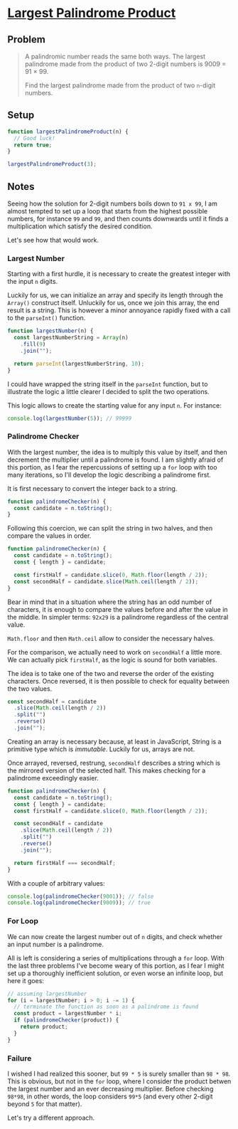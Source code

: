 # [Largest Palindrome Product](https://www.freecodecamp.org/learn/coding-interview-prep/project-euler/problem-4-largest-palindrome-product)

## Problem

> A palindromic number reads the same both ways. The largest palindrome made from the product of two 2-digit numbers is 9009 = 91 × 99.
>
> Find the largest palindrome made from the product of two `n`-digit numbers.

## Setup

```js
function largestPalindromeProduct(n) {
  // Good luck!
  return true;
}

largestPalindromeProduct(3);
```

## Notes

Seeing how the solution for 2-digit numbers boils down to `91 x 99`, I am almost tempted to set up a loop that starts from the highest possible numbers, for instance `99` and `99`, and then counts downwards until it finds a multiplication which satisfy the desired condition.

Let's see how that would work.

### Largest Number

Starting with a first hurdle, it is necessary to create the greatest integer with the input `n` digits.

Luckily for us, we can initialize an array and specify its length through the `Array()` construct itself. Unluckily for us, once we join this array, the end result is a string. This is however a minor annoyance rapidly fixed with a call to the `parseInt()` function.

```js
function largestNumber(n) {
  const largestNumberString = Array(n)
    .fill(9)
    .join("");

  return parseInt(largestNumberString, 10);
}
```

I could have wrapped the string itself in the `parseInt` function, but to illustrate the logic a little clearer I decided to split the two operations.

This logic allows to create the starting value for any input `n`. For instance:

```js
console.log(largestNumber(5)); // 99999
```

### Palindrome Checker

With the largest number, the idea is to multiply this value by itself, and then decrement the multiplier until a palindrome is found. I am slightly afraid of this portion, as I fear the repercussions of setting up a `for` loop with too many iterations, so I'll develop the logic describing a palindrome first.

It is first necessary to convert the integer back to a string.

```js
function palindromeChecker(n) {
  const candidate = n.toString();
}
```

Following this coercion, we can split the string in two halves, and then compare the values in order.

```js
function palindromeChecker(n) {
  const candidate = n.toString();
  const { length } = candidate;

  const firstHalf = candidate.slice(0, Math.floor(length / 2));
  const secondHalf = candidate.slice(Math.ceil(length / 2));
}
```

Bear in mind that in a situation where the string has an odd number of characters, it is enough to compare the values before and after the value in the middle. In simpler terms: `92x29` is a palindrome regardless of the central value.

`Math.floor` and then `Math.ceil` allow to consider the necessary halves.

For the comparison, we actually need to work on `secondHalf` a little more. We can actually pick `firstHalf`, as the logic is sound for both variables.

The idea is to take one of the two and reverse the order of the existing characters. Once reversed, it is then possible to check for equality between the two values.

```js
const secondHalf = candidate
  .slice(Math.ceil(length / 2))
  .split("")
  .reverse()
  .join("");
```

Creating an array is necessary because, at least in JavaScript, String is a primitive type which is _immutable_. Luckily for us, arrays are not.

Once arrayed, reversed, restrung, `secondHalf` describes a string which is the mirrored version of the selected half. This makes checking for a palindrome exceedingly easier.

```js
function palindromeChecker(n) {
  const candidate = n.toString();
  const { length } = candidate;
  const firstHalf = candidate.slice(0, Math.floor(length / 2));

  const secondHalf = candidate
    .slice(Math.ceil(length / 2))
    .split("")
    .reverse()
    .join("");

  return firstHalf === secondHalf;
}
```

With a couple of arbitrary values:

```js
console.log(palindromeChecker(9001)); // false
console.log(palindromeChecker(9009)); // true
```

### For Loop

We can now create the largest number out of `n` digits, and check whether an input number is a palindrome.

All is left is considering a series of multiplications through a `for` loop. With the last three problems I've become weary of this portion, as I fear I might set up a thoroughly inefficient solution, or even worse an infinite loop, but here it goes:

```js
// assuming largestNumber
for (i = largestNumber; i > 0; i -= 1) {
  // terminate the function as soon as a palindrome is found
  const product = largestNumber * i;
  if (palindromeChecker(product)) {
    return product;
  }
}
```

### Failure

I wished I had realized this sooner, but `99 * 5` is surely smaller than `98 * 98`. This is obvious, but not in the `for` loop, where I consider the product betwen the largest number and an ever decreasing multiplier. Before checking `98*98`, in other words, the loop considers `99*5` (and every other 2-digit beyond `5` for that matter).

Let's try a different approach.

<!-- ### Rewrite -->
